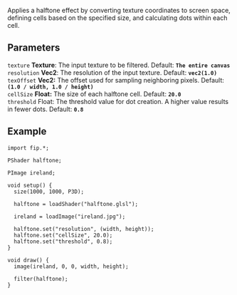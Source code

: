 Applies a halftone effect by converting texture coordinates to screen space, defining cells based on the specified size, and calculating dots within each cell.

## Parameters
`texture` **Texture**: The input texture to be filtered. Default: **`The entire canvas`**
<br>
`resolution` **Vec2**: The resolution of the input texture. Default: **`vec2(1.0)`**
<br>
`texOffset` **Vec2:** The offset used for sampling neighboring pixels. Default: **`(1.0 / width, 1.0 / height)`**
<br>
`cellSize` **Float:** The size of each halftone cell. Default: **`20.0`**
<br>
`threshold` Float: The threshold value for dot creation. A higher value results in fewer dots. Default: **`0.8`**

## Example
```processing
import fip.*;

PShader halftone;

PImage ireland;

void setup() {
  size(1000, 1000, P3D);

  halftone = loadShader("halftone.glsl");

  ireland = loadImage("ireland.jpg");

  halftone.set("resolution", (width, height));
  halftone.set("cellSize", 20.0);
  halftone.set("threshold", 0.8);
}

void draw() {
  image(ireland, 0, 0, width, height);

  filter(halftone);
}

```